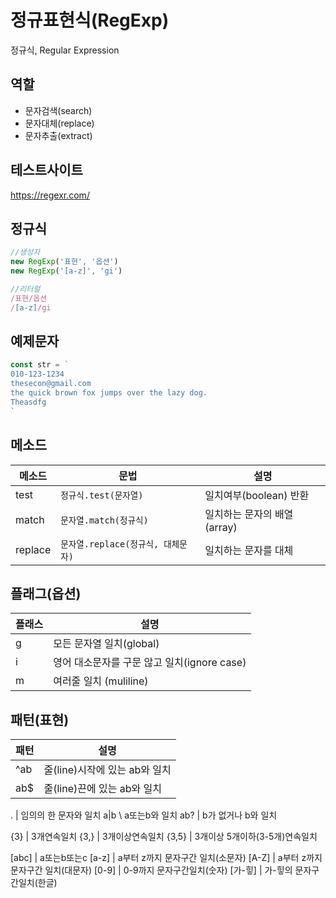 # 정규표현식(RegExp)
정규식, Regular Expression

## 역할
- 문자검색(search)
- 문자대체(replace)
- 문자추출(extract)

## 테스트사이트
https://regexr.com/

## 정규식
```js
//생성자
new RegExp('표현', '옵션')
new RegExp('[a-z]', 'gi')

//리터럴
/표현/옵션
/[a-z]/gi
```

## 예제문자
```js
const str = `
010-123-1234
thesecon@gmail.com
the quick brown fox jumps over the lazy dog.
Theasdfg
`
```

## 메소드
메소드 | 문법 | 설명
-- | -- | --
test | `정규식.test(문자열)` | 일치여부(boolean) 반환
match | `문자열.match(정규식)` | 일치하는 문자의 배열(array)
replace | `문자열.replace(정규식, 대체문자)` | 일치하는 문자를 대체

## 플래그(옵션)
플래스 | 설명
-- | --
g | 모든 문자열 일치(global)
i | 영어 대소문자를 구문 않고 일치(ignore case)
m | 여러줄 일치 (muliline)

## 패턴(표현)

패턴 | 설명
--|--
^ab | 줄(line)시작에 있는 ab와 일치
ab$ | 줄(line)끈에 있는 ab와 일치

. | 임의의 한 문자와 일치
a&verbar;b \ a또는b와 일치
ab? | b가 없거나 b와 일치

{3} | 3개연속일치
{3,} | 3개이상연속일치
{3,5} | 3개이상 5개이하(3-5개)연속일치

[abc] | a또는b또는c
[a-z] | a부터 z까지 문자구간 일치(소문자)
[A-Z] | a부터 z까지 문자구간 일치(대문자)
[0-9] | 0-9까지 문자구간일치(숫자)
[가-힣] | 가-힣의 문자구간일치(한글)
